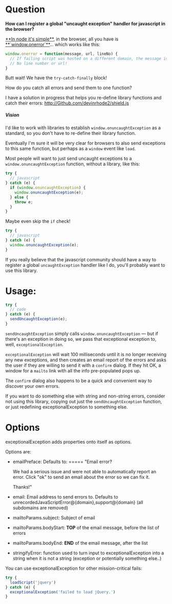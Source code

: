 # Question

**How can I register a global "uncaught exception" handler for javascript in the browser?**

<a href="http://nodejs.org/api/process.html#process_event_uncaughtexception">
**In node it's simple**</a>,
in the browser, all you have is
<a href="http://webcache.googleusercontent.com/search?q=cache%3Ahttps%3A%2F%2Fdeveloper.mozilla.org%2Fen-US%2Fdocs%2FWeb%2FAPI%2FGlobalEventHandlers.onerror%3Fredirectlocale%3Den-US%26redirectslug%3DWeb%252FAPI%252FWindow.onerror&oq=cache%3Ahttps%3A%2F%2Fdeveloper.mozilla.org%2Fen-US%2Fdocs%2FWeb%2FAPI%2FGlobalEventHandlers.onerror%3Fredirectlocale%3Den-US%26redirectslug%3DWeb%252FAPI%252FWindow.onerror&aqs=chrome..69i57j69i58.3391j0j4&sourceid=chrome&espv=210&es_sm=91&ie=UTF-8">
**`window.onerror`**</a>... which works like this:

```javascript
window.onerror = function(message, url, lineNo) {
  // If failing script was hosted on a different domain, the message is just "Script error."
  // No line number or url!
}
```

Butt wait! We have the `try-catch-finally` block!

How do you catch all errors and send them to one function?

I have a solution in progress that helps you re-define library functions and catch their errors:
http://Github.com/devinrhode2/shield.js

##### Vision
I'd like to work with libraries to establish `window.onuncaughtException` as a standard, so you don't have to
re-define their library function.

Eventually I'm sure it will be very clear for browsers to also send exceptions to this same function,
but perhaps as a `window` event like `load`.

Most people will want to just send uncaught exceptions to a
`window.onuncaughtException` function, without a library, like this:
```javascript
try {
  // javascript
} catch (e) {
  if (window.onuncaughtException) {
    window.onuncaughtException(e);
  } else {
    throw e;
  }
}
```

Maybe even skip the `if` check!
```javascript
try {
  // javascript
} catch (e) {
  window.onuncaughtException(e);
}
```

If you really believe that the javascript community should have a way to register a global `uncaughtException`
handler like I do, you'll probably want to use this library.

# Usage:

```javascript
try {
  // code
} catch (e) {
  sendUncaughtException(e);
}
```

`sendUncaughtException` simply calls `window.onuncaughtException` — but if there's an exception
in doing so, we pass that exceptional exception to, well, `exceptionalException`.

`exceptionalException` will wait 100 milliseconds until it is no longer receiving any new exceptions,
and then creates an email report of the errors and asks the user if they are willing to send it with a `confirm` dialog.
If they hit OK, a window for a `mailto` link with all the info pre-populated pops up.

The `confirm` dialog also happens to be a quick and convenient way to discover your own errors.

If you want to do something else with string and non-string errors, consider not using this library,
copying out just the `sendUncaughtException` function, or just redefining exceptionalException to something else.

# Options
exceptionalException adds properties onto itself as options.

Options are:
 - emailPreface: Defaults to:
=====
    "Email error?

     We had a serious issue and were not able to automatically report an error.
     Click "ok" to send an email about the error so we can fix it.

     Thanks!"
 - email: Email address to send errors to. Defaults to unrecordedJavaScriptError@{domain},support@{domain} (all subdomains are removed)
 - mailtoParams.subject: Subject of email
 - mailtoParams.bodyStart: **TOP** of the email message, before the list of errors
 - mailtoParams.bodyEnd: **END** of the email message, after the list
 - stringifyError: function used to turn input to exceptionalException into a string
     when it is not a string (exception or potentially something else..)

You can use exceptionalException for other mission-critical fails:

```javascript
try {
  loadScript('jquery')
} catch (e) {
  exceptionalException('failed to load jQuery.')
}
```
